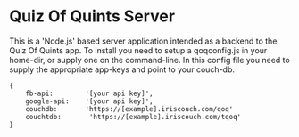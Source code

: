 # Quiz Of Quints Server

This is a 'Node.js' based server application intended as a backend to the Quiz Of Quints app. To install you need to setup a qoqconfig.js in your home-dir, or supply one on the command-line. In this config file you need to supply the appropriate app-keys and point to your couch-db.

    {
        fb-api:        '[your api key]',
        google-api:    '[your api key]',
        couchdb:       'https://[example].iriscouch.com/qoq'
        couchtdb:       'https://[example].iriscouch.com/tqoq'
    }

